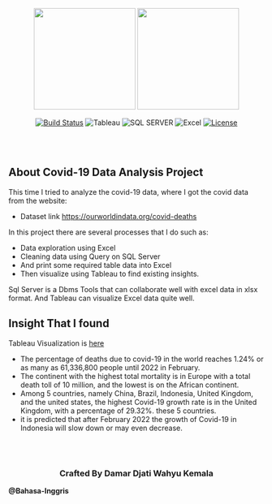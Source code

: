 
<p align="center">
  <a href="https://public.tableau.com/views/TableauCovid-19ResultAnalysis/Dashboard1?:language=en-US&:display_count=n&:origin=viz_share_link" target="_blank"><img src="https://user-images.githubusercontent.com/61747306/166453857-22734a57-adc9-49c6-82a2-56d082565bea.png" width="200"></a>
<img src="https://user-images.githubusercontent.com/61747306/166453938-2c5a2fc3-3847-460f-a19f-a5f70f9a1301.png" width="200">
  
</p>

<p align="center">
<a href="https://travis-ci.org/laravel/framework"><img src="https://travis-ci.org/laravel/framework.svg" alt="Build Status"></a>
<img src="https://img.shields.io/badge/Tableau-E97627?style=for-the-badge&logo=Tableau&logoColor=white" alt="Tableau">
<img src="https://img.shields.io/badge/Microsoft%20SQL%20Server-CC2927?style=for-the-badge&logo=microsoft%20sql%20server&logoColor=white" alt="SQL SERVER">
<img src="https://img.shields.io/badge/Microsoft_Excel-217346?style=for-the-badge&logo=microsoft-excel&logoColor=white" alt="Excel">
<a href="https://packagist.org/packages/laravel/framework"><img src="https://img.shields.io/packagist/l/laravel/framework" alt="License"></a>

</p>
<br><br>

## About Covid-19 Data Analysis Project

This time I tried to analyze the covid-19 data, where I got the covid data from the website: 

- Dataset link https://ourworldindata.org/covid-deaths

In this project there are several processes that I do such as:

- Data exploration using Excel
- Cleaning data using Query on SQL Server
- And print some required table data into Excel
- Then visualize using Tableau to find existing insights.

Sql Server is a Dbms Tools that can collaborate well with excel data in xlsx format. And Tableau can visualize Excel data quite well.

## Insight That I found

Tableau Visualization is [here](https://public.tableau.com/views/TableauCovid-19ResultAnalysis/Dashboard1?:language=en-US&:display_count=n&:origin=viz_share_link)

- The percentage of deaths due to covid-19 in the world reaches 1.24% or as many as 61,336,800 people until 2022 in February.
- The continent with the highest total mortality is in Europe with a total death toll of 10 million, and the lowest is on the African continent.
- Among 5 countries, namely China, Brazil, Indonesia, United Kingdom, and the united states, the highest Covid-19 growth rate is in the United Kingdom, with a percentage of 29.32%. these 5 countries.
- it is predicted that after February 2022 the growth of Covid-19 in Indonesia will slow down or may even decrease.

<br><br>
<h3 align="center">
  Crafted By Damar Djati Wahyu Kemala
</h3>

**@Bahasa-Inggris**
